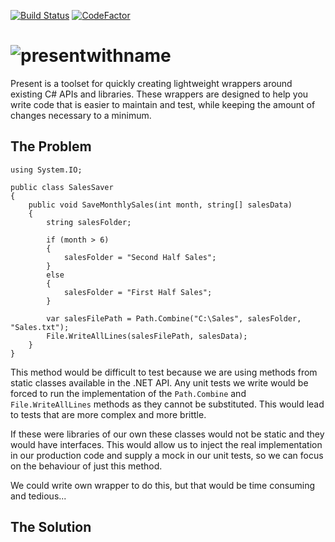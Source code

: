 [![Build Status](https://dev.azure.com/presentdotnet/Present/_apis/build/status/ImAMightyPirate.Present?branchName=develop)](https://dev.azure.com/presentdotnet/Present/_build/latest?definitionId=1&branchName=develop) [![CodeFactor](https://www.codefactor.io/repository/github/imamightypirate/present/badge)](https://www.codefactor.io/repository/github/imamightypirate/present)

# ![presentwithname](https://user-images.githubusercontent.com/5412869/53291535-94b05f00-37ac-11e9-8754-dbf8cf6a21fe.png)

Present is a toolset for quickly creating lightweight wrappers around existing C# APIs and libraries. These wrappers are designed to help you write code that is easier to maintain and test, while keeping the amount of changes necessary to a minimum.

## The Problem

~~~~
using System.IO;

public class SalesSaver
{
    public void SaveMonthlySales(int month, string[] salesData)
    {
        string salesFolder;
    
        if (month > 6)
        {
            salesFolder = "Second Half Sales";
        }
        else
        {
            salesFolder = "First Half Sales";
        }
        
        var salesFilePath = Path.Combine("C:\Sales", salesFolder, "Sales.txt");
        File.WriteAllLines(salesFilePath, salesData);
    }
}
~~~~

This method would be difficult to test because we are using methods from static classes available in the .NET API. Any unit tests we write would be forced to run the implementation of the `Path.Combine` and `File.WriteAllLines` methods as they cannot be substituted. This would lead to tests that are more complex and more brittle. 

If these were libraries of our own these classes would not be static and they would have interfaces. This would allow us to inject the real implementation in our production code and supply a mock in our unit tests, so we can focus on the behaviour of just this method.

We could write own wrapper to do this, but that would be time consuming and tedious...

## The Solution
